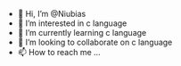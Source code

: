 - 👋 Hi, I’m @Niubias
- 👀 I’m interested in c language
- 🌱 I’m currently learning c language
- 💞️ I’m looking to collaborate on c language
- 📫 How to reach me ...

<!---
Niubias/Niubias is a ✨ special ✨ repository because its `README.md` (this file) appears on your GitHub profile.
You can click the Preview link to take a look at your changes.
--->
